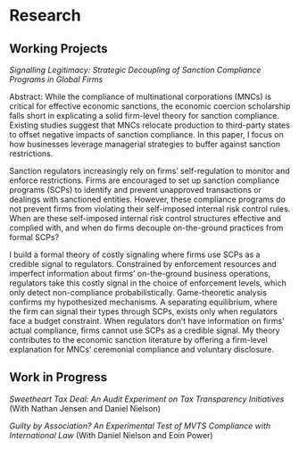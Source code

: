 # Research

## Working Projects
_Signalling Legitimacy: Strategic Decoupling of Sanction Compliance Programs in Global Firms_

Abstract: While the compliance of multinational corporations (MNCs) is critical for effective economic sanctions, the economic coercion scholarship falls short in explicating a solid firm-level theory for sanction compliance. Existing studies suggest that MNCs relocate production to third-party states to offset negative impacts of sanction compliance. In this paper, I focus on how businesses leverage managerial strategies to buffer against sanction restrictions. 

Sanction regulators increasingly rely on firms’ self-regulation to monitor and enforce restrictions. Firms are encouraged to set up sanction compliance programs (SCPs) to identify and prevent unapproved transactions or dealings with sanctioned entities. However, these compliance programs do not prevent firms from violating their self-imposed internal risk control rules. When are these self-imposed internal risk control structures effective and complied with, and when do firms decouple on-the-ground practices from formal SCPs?

I build a formal theory of costly signaling where firms use SCPs as a credible signal to regulators. Constrained by enforcement resources and imperfect information about firms’ on-the-ground business operations, regulators take this costly signal in the choice of enforcement levels, which only detect non-compliance probabilistically. Game-theoretic analysis confirms my hypothesized mechanisms. A separating equilibrium, where the firm can signal their types through SCPs, exists only when regulators face a budget constraint. When regulators don’t have information on firms’ actual compliance, firms cannot use SCPs as a credible signal. My theory contributes to the economic sanction literature by offering a firm-level explanation for MNCs’ ceremonial compliance and voluntary disclosure.

## Work in Progress
_Sweetheart Tax Deal: An Audit Experiment on Tax Transparency Initiatives_ (With Nathan Jensen and Daniel Nielson)

_Guilty by Association? An Experimental Test of MVTS Compliance with International Law_ (With Daniel Nielson and Eoin Power)
